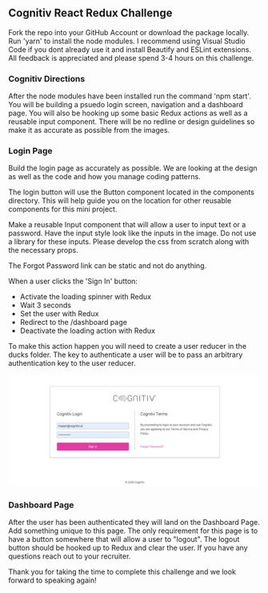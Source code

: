 ## Cognitiv React Redux Challenge

Fork the repo into your GitHub Account or download the package locally. Run 'yarn' to install the node modules. I recommend using Visual Studio Code if you dont already use it and install Beautify and ESLint extensions. All feedback is appreciated and please spend 3-4 hours on this challenge.

### Cognitiv Directions

After the node modules have been installed run the command 'npm start'. You will be building a psuedo login screen, navigation and a dashboard page. You will also be hooking up some basic Redux actions as well as a reusable input component. There will be no redline or design guidelines so make it as accurate as possible from the images.

### Login Page

Build the login page as accurately as possible. We are looking at the design as well as the code and how you manage coding patterns.

The login button will use the Button component located in the components directory. This will help guide you on the location for other reusable components for this mini project.

Make a reusable Input component that will allow a user to input text or a password. Have the input style look like the inputs in the image. Do not use a library for these inputs. Please develop the css from scratch along with the necessary props.

The Forgot Password link can be static and not do anything.

When a user clicks the 'Sign In' button:
- Activate the loading spinner with Redux
- Wait 3 seconds
- Set the user with Redux
- Redirect to the /dashboard page
- Deactivate the loading action with Redux

To make this action happen you will need to create a user reducer in the ducks folder. The key to authenticate a user will be to pass an arbitrary authentication key to the user reducer.

![](public/LoginPage.png)

### Dashboard Page

After the user has been authenticated they will land on the Dashboard Page. Add something unique to this page. The only requirement for this page is to have a button somewhere that will allow a user to "logout". The logout button should be hooked up to Redux and clear the user. If you have any questions reach out to your recruiter.

Thank you for taking the time to complete this challenge and we look forward to speaking again!